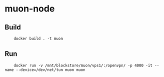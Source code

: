# muon-node
## Build
        docker build . -t muon
## Run
        docker run -v /mnt/blockstore/muon/vps1/:/openvpn/ -p 4000 -it --name --device=/dev/net/tun muon muon